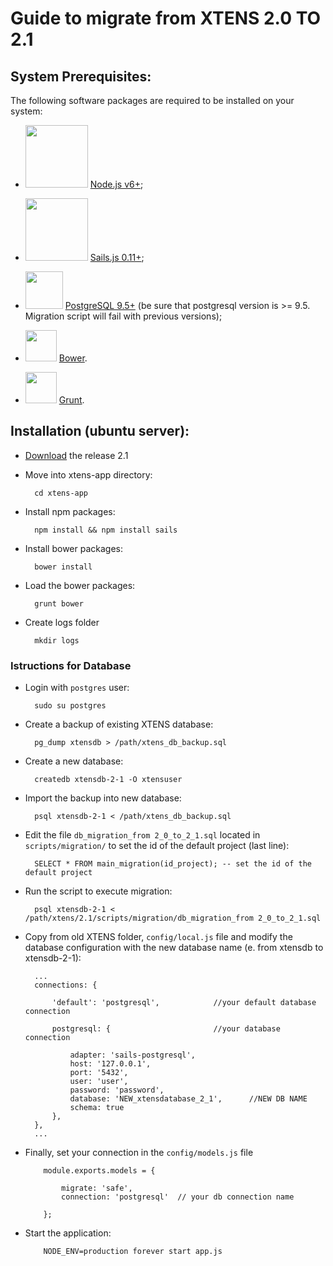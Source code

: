 # Guide to migrate from XTENS 2.0 TO 2.1

## System Prerequisites:
The following software packages are required to be installed on your system:

* <a href="https://nodejs.org"><img src="https://cloud.githubusercontent.com/assets/14332186/22329480/bf0228ec-e3c1-11e6-9d8b-7840838e177e.png" width="100"></a>   [Node.js v6+](http://nodejs.org/);

* <a href="https://sailsjs.com"><img src="https://cloud.githubusercontent.com/assets/14332186/22330446/8e8e29a4-e3c6-11e6-9e97-bb246d4c8049.png" width="100"></a>   [Sails.js 0.11+](http://sailjs.com);

* <a href="https://www.postgresql.org/"><img src="https://cloud.githubusercontent.com/assets/14332186/22330780/2e1b4b4a-e3c8-11e6-84f0-6cf256719e01.png" width="60"></a>   [PostgreSQL 9.5+](http://www.postgresql.org/) (be sure that postgresql version is >= 9.5. Migration script will fail with previous versions);

* <a href="http://bower.io/"><img src="https://cloud.githubusercontent.com/assets/14332186/22330443/8bda895a-e3c6-11e6-9809-2d0e50c537b6.png" width="50"></a>   [Bower](http://bower.io/). 

* <a href="https://gruntjs.com/"><img src="https://cloud.githubusercontent.com/assets/14332186/23852502/76eeb570-07e8-11e7-9643-fc6ee8f58a84.png" width="50"></a>   [Grunt](https://gruntjs.com/). 
 
 ## Installation (ubuntu server):

* [Download](https://github.com/biolab-unige/xtens-app/releases/tag/2.1.0) the release 2.1


* Move into xtens-app directory:

        cd xtens-app
        
* Install npm packages:
        
        npm install && npm install sails
        
* Install bower packages:

        bower install
        
* Load the bower packages:

        grunt bower
        
* Create logs folder

        mkdir logs

### Istructions for Database 

- Login with ```postgres``` user:

        sudo su postgres
     
- Create a backup of existing XTENS database:

        pg_dump xtensdb > /path/xtens_db_backup.sql 
    
- Create a new database: 

        createdb xtensdb-2-1 -O xtensuser
        
- Import the backup into new database:

        psql xtensdb-2-1 < /path/xtens_db_backup.sql
        
- Edit the file ```db_migration_from 2_0_to_2_1.sql``` located in ```scripts/migration/``` to set the id of the default project (last line): 

        SELECT * FROM main_migration(id_project); -- set the id of the default project
            
- Run the script to execute migration: 

        psql xtensdb-2-1 < /path/xtens/2.1/scripts/migration/db_migration_from 2_0_to_2_1.sql
 
- Copy from old XTENS folder, ```config/local.js``` file and modify the database configuration with the new database name (e. from xtensdb to xtensdb-2-1):
        
        ...
        connections: {

            'default': 'postgresql',            //your default database connection

            postgresql: {                       //your database connection

                adapter: 'sails-postgresql',           
                host: '127.0.0.1',                       
                port: '5432',                  
                user: 'user',                   
                password: 'password',           
                database: 'NEW_xtensdatabase_2_1',      //NEW DB NAME 
                schema: true
            },
        },
        ...

- Finally, set your connection in the ```config/models.js``` file

          module.exports.models = {

              migrate: 'safe',      
              connection: 'postgresql'  // your db connection name

          };
          
          
- Start the application: 
          
          NODE_ENV=production forever start app.js

